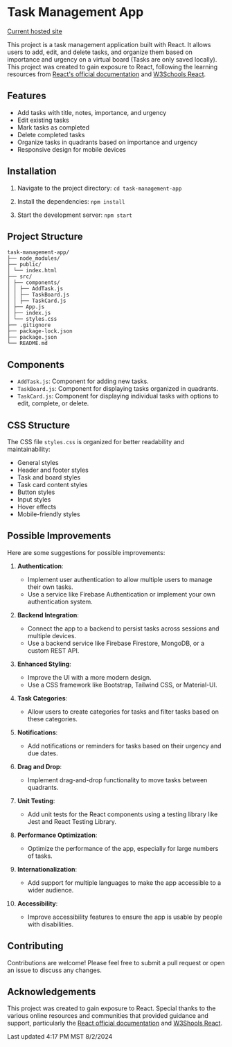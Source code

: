 # Task Management App

[Current hosted site](https://react-tasks-fam7.onrender.com/)

This project is a task management application built with React. It allows users to add, edit, and delete tasks, and organize them based on importance and urgency on a virtual board (Tasks are only saved locally). This project was created to gain exposure to React, following the learning resources from [React's official documentation](https://react.dev/learn) and [W3Schools React](https://www.w3schools.com/react/default.asp).

## Features

- Add tasks with title, notes, importance, and urgency
- Edit existing tasks
- Mark tasks as completed
- Delete completed tasks
- Organize tasks in quadrants based on importance and urgency
- Responsive design for mobile devices

## Installation

1. Navigate to the project directory:
   `cd task-management-app`

2. Install the dependencies:
   `npm install`

3. Start the development server:
   `npm start`

## Project Structure

```Tree-Structure
task-management-app/
├── node_modules/
├── public/
│ └── index.html
├── src/
│ ├── components/
│ │ ├── AddTask.js
│ │ ├── TaskBoard.js
│ │ ├── TaskCard.js
│ ├── App.js
│ ├── index.js
│ └── styles.css
├── .gitignore
├── package-lock.json
├── package.json
└── README.md
```

## Components

- `AddTask.js`: Component for adding new tasks.
- `TaskBoard.js`: Component for displaying tasks organized in quadrants.
- `TaskCard.js`: Component for displaying individual tasks with options to edit, complete, or delete.

## CSS Structure

The CSS file `styles.css` is organized for better readability and maintainability:

- General styles
- Header and footer styles
- Task and board styles
- Task card content styles
- Button styles
- Input styles
- Hover effects
- Mobile-friendly styles

## Possible Improvements

Here are some suggestions for possible improvements:

1. **Authentication**:

   - Implement user authentication to allow multiple users to manage their own tasks.
   - Use a service like Firebase Authentication or implement your own authentication system.

2. **Backend Integration**:

   - Connect the app to a backend to persist tasks across sessions and multiple devices.
   - Use a backend service like Firebase Firestore, MongoDB, or a custom REST API.

3. **Enhanced Styling**:

   - Improve the UI with a more modern design.
   - Use a CSS framework like Bootstrap, Tailwind CSS, or Material-UI.

4. **Task Categories**:

   - Allow users to create categories for tasks and filter tasks based on these categories.

5. **Notifications**:

   - Add notifications or reminders for tasks based on their urgency and due dates.

6. **Drag and Drop**:

   - Implement drag-and-drop functionality to move tasks between quadrants.

7. **Unit Testing**:

   - Add unit tests for the React components using a testing library like Jest and React Testing Library.

8. **Performance Optimization**:

   - Optimize the performance of the app, especially for large numbers of tasks.

9. **Internationalization**:

   - Add support for multiple languages to make the app accessible to a wider audience.

10. **Accessibility**:
    - Improve accessibility features to ensure the app is usable by people with disabilities.

## Contributing

Contributions are welcome! Please feel free to submit a pull request or open an issue to discuss any changes.

## Acknowledgements

This project was created to gain exposure to React. Special thanks to the various online resources and communities that provided guidance and support, particularly the [React official documentation](https://react.dev/learn) and [W3Shools React](https://www.w3schools.com/react/default.asp).

Last updated 4:17 PM MST 8/2/2024
